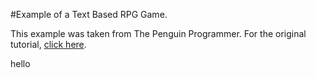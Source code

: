 #Example of a Text Based RPG Game.

This example was taken from The Penguin Programmer. For the original tutorial, <a href="http://www.penguinprogrammer.co.uk/rpg-tutorial-2/">click here</a>.

hello
